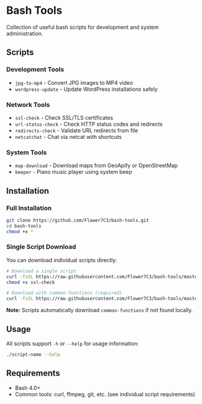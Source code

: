 # Bash Tools

Collection of useful bash scripts for development and system administration.

## Scripts

### Development Tools
- `jpg-to-mp4` - Convert JPG images to MP4 video
- `wordpress-update` - Update WordPress installations safely

### Network Tools
- `ssl-check` - Check SSL/TLS certificates
- `url-status-check` - Check HTTP status codes and redirects
- `redirects-check` - Validate URL redirects from file
- `netcatchat` - Chat via netcat with shortcuts

### System Tools
- `map-download` - Download maps from GeoApify or OpenStreetMap
- `beeper` - Piano music player using system beep

## Installation

### Full Installation
```bash
git clone https://github.com/Flower7C3/bash-tools.git
cd bash-tools
chmod +x *
```

### Single Script Download
You can download individual scripts directly:

```bash
# Download a single script
curl -fsSL https://raw.githubusercontent.com/Flower7C3/bash-tools/master/ssl-check -o ssl-check
chmod +x ssl-check

# Download with common-functions (required)
curl -fsSL https://raw.githubusercontent.com/Flower7C3/bash-tools/master/common-functions -o common-functions
```

**Note:** Scripts automatically download `common-functions` if not found locally.

## Usage

All scripts support `-h` or `--help` for usage information:

```bash
./script-name --help
```

## Requirements

- Bash 4.0+
- Common tools: curl, ffmpeg, git, etc. (see individual script requirements)
